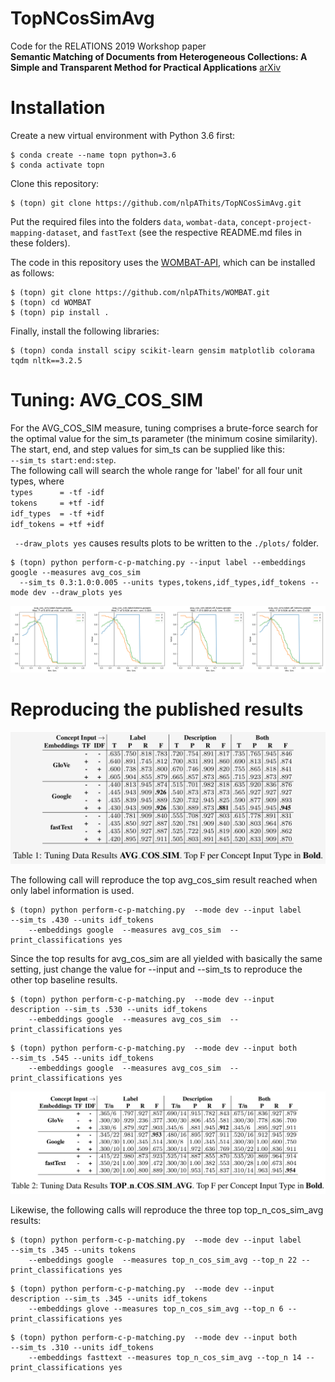 # TopNCosSimAvg
Code for the RELATIONS 2019 Workshop paper
<br>
<b>Semantic Matching of Documents from Heterogeneous Collections: A Simple and Transparent Method for Practical Applications</b> <a href="https://arxiv.org/abs/1904.12550">arXiv</a>

# Installation
Create a new virtual environment with Python 3.6 first:
```shell
$ conda create --name topn python=3.6
$ conda activate topn
```
Clone this repository:
```shell
$ (topn) git clone https://github.com/nlpAThits/TopNCosSimAvg.git
```
Put the required files into the folders ```data```, ```wombat-data```, ```concept-project-mapping-dataset```, and ```fastText``` (see the respective README.md files in these folders).

The code in this repository uses the <a href="https://github.com/nlpAThits/WOMBAT">WOMBAT-API</a>, which can be installed as follows:
```shell
$ (topn) git clone https://github.com/nlpAThits/WOMBAT.git
$ (topn) cd WOMBAT
$ (topn) pip install .
```

Finally, install the following libraries:
```shell
$ (topn) conda install scipy scikit-learn gensim matplotlib colorama tqdm nltk==3.2.5
```

# Tuning: AVG_COS_SIM

For the AVG_COS_SIM measure, tuning comprises a brute-force search for the optimal value for the sim_ts parameter (the minimum cosine similarity). 
<br>
The start, end, and step values for sim_ts can be supplied like this:
<br>
```--sim_ts start:end:step```. 
<br>
The following call will search the whole range for 'label' for all four unit types, where <br>
```types      = -tf -idf``` <br>
```tokens     = +tf -idf``` <br>
```idf_types  = -tf +idf``` <br>
```idf_tokens = +tf +idf``` <br>

``` --draw_plots yes``` causes results plots to be written to the ```./plots/``` folder.

```shell
$ (topn) python perform-c-p-matching.py --input label --embeddings google --measures avg_cos_sim 
  --sim_ts 0.3:1.0:0.005 --units types,tokens,idf_types,idf_tokens --mode dev --draw_plots yes
```

![Tuning results cos_sim_avg](https://github.com/nlpAThits/TopNCosSimAvg/blob/master/images/tuning-cos_sim_avg_google_label.png "Tuning results cos_sim_avg")



# Reproducing the published results
![DEV results avg_cosine](https://github.com/nlpAThits/TopNCosSimAvg/blob/master/images/dev-avg.png "DEV results avg_cosine")

<p>
The following call will reproduce the top avg_cos_sim result reached when only label information is used.

```shell
$ (topn) python perform-c-p-matching.py  --mode dev --input label      --sim_ts .430 --units idf_tokens 
    --embeddings google  --measures avg_cos_sim  --print_classifications yes
```

Since the top results for avg_cos_sim are all yielded with basically the same setting, just change the value for --input and --sim_ts to reproduce the other top baseline results.

```shell
$ (topn) python perform-c-p-matching.py  --mode dev --input description --sim_ts .530 --units idf_tokens 
    --embeddings google  --measures avg_cos_sim  --print_classifications yes
```

```shell
$ (topn) python perform-c-p-matching.py  --mode dev --input both        --sim_ts .545 --units idf_tokens 
    --embeddings google  --measures avg_cos_sim  --print_classifications yes
```
</p>

![DEV results top_n_cos_sim_avg](https://github.com/nlpAThits/TopNCosSimAvg/blob/master/images/dev-topn.png "DEV results top_n_cos_sim_avg")


<p>
Likewise, the following calls will reproduce the three top top_n_cos_sim_avg results:

```shell
$ (topn) python perform-c-p-matching.py  --mode dev --input label      --sim_ts .345 --units tokens 
    --embeddings google  --measures top_n_cos_sim_avg --top_n 22 --print_classifications yes
```

```shell
$ (topn) python perform-c-p-matching.py  --mode dev --input description --sim_ts .345 --units idf_tokens 
    --embeddings glove --measures top_n_cos_sim_avg --top_n 6 --print_classifications yes
```

```shell
$ (topn) python perform-c-p-matching.py  --mode dev --input both         --sim_ts .310 --units idf_tokens 
    --embeddings fasttext --measures top_n_cos_sim_avg --top_n 14 --print_classifications yes
```

</p>
